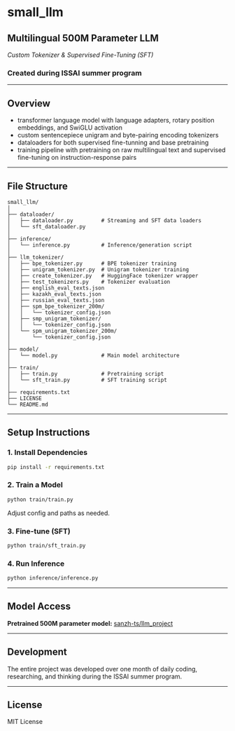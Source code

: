 # small_llm

## Multilingual 500M Parameter LLM  
*Custom Tokenizer & Supervised Fine-Tuning (SFT)*  
### Created during ISSAI summer program

---

## Overview

- transformer language model with language adapters, rotary position embeddings, and SwiGLU activation 
- custom sentencepiece unigram and byte-pairing encoding tokenizers 
- dataloaders for both supervised fine-tunning and base pretraining 
- training pipeline with pretraining on raw multilingual text and supervised fine-tuning on instruction-response pairs

---

## File Structure

```
small_llm/
│
├── dataloader/
│   ├── dataloader.py         # Streaming and SFT data loaders
│   └── sft_dataloader.py
│
├── inference/
│   └── inference.py          # Inference/generation script
│
├── llm_tokenizer/
│   ├── bpe_tokenizer.py      # BPE tokenizer training
│   ├── unigram_tokenizer.py  # Unigram tokenizer training
│   ├── create_tokenizer.py   # HuggingFace tokenizer wrapper
│   ├── test_tokenizers.py    # Tokenizer evaluation
│   ├── english_eval_texts.json
│   ├── kazakh_eval_texts.json
│   ├── russian_eval_texts.json
│   ├── spm_bpe_tokenizer_200m/
│   │   └── tokenizer_config.json
│   ├── smp_unigram_tokenizer/
│   │   └── tokenizer_config.json
│   └── spm_unigram_tokenizer_200m/
│       └── tokenizer_config.json
│
├── model/
│   └── model.py              # Main model architecture
│
├── train/
│   ├── train.py              # Pretraining script
│   └── sft_train.py          # SFT training script
│
├── requirements.txt
├── LICENSE
└── README.md
```

---

## Setup Instructions

### 1. Install Dependencies
```bash
pip install -r requirements.txt
```

### 2. Train a Model
```bash
python train/train.py
```
Adjust config and paths as needed.

### 3. Fine-tune (SFT)
```bash
python train/sft_train.py
```

### 4. Run Inference
```bash
python inference/inference.py
```

---

## Model Access

**Pretrained 500M parameter model:** [sanzh-ts/llm_project](https://huggingface.co/sanzh-ts/llm_project/tree/main)

---

## Development

The entire project was developed over one month of daily coding, researching, and thinking during the ISSAI summer program.

---

## License

MIT License